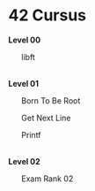 # 42 Cursus

<b>Level 00</b>
  <ul>libft</ul>
<br>
<b>Level 01</b>
  <ul>Born To Be Root</ul>
  <ul>Get Next Line</ul>
  <ul>Printf</ul>
<br>
<b>Level 02</b>
  <ul>Exam Rank 02</ul>
<br>
